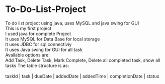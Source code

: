 # To-Do-List-Project
To do list project using java, uses MySQL and java swing for GUI<br>
This is my first project <br>
I used java for complete Project<br>
It uses MySQL for Data Base for local storage<br>
It uses JDBC for sql connectiviy<br>
It uses Java swing for GUI for all task <br>
Available options are:<br>
Add Task, Delete Task, Mark Complete, Delete all completed task, show all tasks
The table structure is as:<br><br>
 taskId | task   | dueDate    | addedDate  | addedTime | completionDate | status
